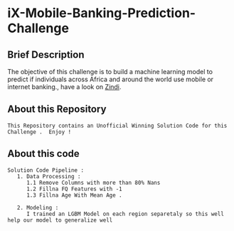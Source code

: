 # iX-Mobile-Banking-Prediction-Challenge

## Brief Description

The objective of this challenge is to build a machine learning model to predict if individuals across Africa and around the world use mobile or internet banking., have a look on [Zindi](https://zindi.africa/competitions/ix-mobile-banking-prediction-challenge). 

## About this Repository

```
This Repository contains an Unofficial Winning Solution Code for this Challenge .  Enjoy !
```

## About this code

```
Solution Code Pipeline : 
   1. Data Processing : 
      1.1 Remove Columns with more than 80% Nans 
      1.2 Fillna FQ Features with -1 
      1.3 Fillna Age With Mean Age .
     
   2. Modeling : 
      I trained an LGBM Model on each region separetaly so this well help our model to generalize well    
```


